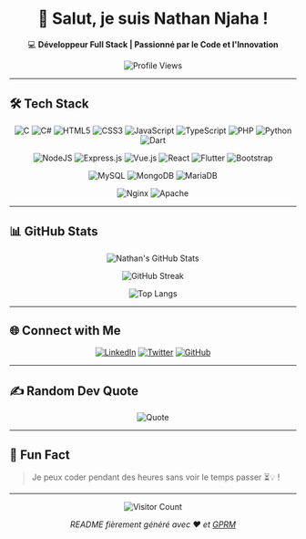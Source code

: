 <div align="center">

# 👋 Salut, je suis Nathan Njaha !  

💻 **Développeur Full Stack | Passionné par le Code et l'Innovation**

![Profile Views](https://komarev.com/ghpvc/?username=Nathan-Njaha&style=flat-square&color=blue)

</div>

---

## 🛠️ **Tech Stack**

<div align="center">

![C](https://img.shields.io/badge/C-%2300599C.svg?style=for-the-badge&logo=c&logoColor=white)
![C#](https://img.shields.io/badge/C%23-%23239120.svg?style=for-the-badge&logo=csharp&logoColor=white)
![HTML5](https://img.shields.io/badge/HTML5-%23E34F26.svg?style=for-the-badge&logo=html5&logoColor=white)
![CSS3](https://img.shields.io/badge/CSS3-%231572B6.svg?style=for-the-badge&logo=css3&logoColor=white)
![JavaScript](https://img.shields.io/badge/JavaScript-%23323330.svg?style=for-the-badge&logo=javascript&logoColor=%23F7DF1E)
![TypeScript](https://img.shields.io/badge/TypeScript-%23007ACC.svg?style=for-the-badge&logo=typescript&logoColor=white)
![PHP](https://img.shields.io/badge/PHP-%23777BB4.svg?style=for-the-badge&logo=php&logoColor=white)
![Python](https://img.shields.io/badge/Python-3670A0?style=for-the-badge&logo=python&logoColor=ffdd54)
![Dart](https://img.shields.io/badge/Dart-%230175C2.svg?style=for-the-badge&logo=dart&logoColor=white)

![NodeJS](https://img.shields.io/badge/Node.js-6DA55F?style=for-the-badge&logo=node.js&logoColor=white)
![Express.js](https://img.shields.io/badge/Express.js-%23404d59.svg?style=for-the-badge&logo=express&logoColor=%2361DAFB)
![Vue.js](https://img.shields.io/badge/Vue.js-%2335495e.svg?style=for-the-badge&logo=vuedotjs&logoColor=%234FC08D)
![React](https://img.shields.io/badge/React-%2320232a.svg?style=for-the-badge&logo=react&logoColor=%2361DAFB)
![Flutter](https://img.shields.io/badge/Flutter-%2302569B.svg?style=for-the-badge&logo=flutter&logoColor=white)
![Bootstrap](https://img.shields.io/badge/Bootstrap-%238511FA.svg?style=for-the-badge&logo=bootstrap&logoColor=white)

![MySQL](https://img.shields.io/badge/MySQL-%2300000f.svg?style=for-the-badge&logo=mysql&logoColor=white)
![MongoDB](https://img.shields.io/badge/MongoDB-%234ea94b.svg?style=for-the-badge&logo=mongodb&logoColor=white)
![MariaDB](https://img.shields.io/badge/MariaDB-%23003545.svg?style=for-the-badge&logo=mariadb&logoColor=white)

![Nginx](https://img.shields.io/badge/Nginx-%23009639.svg?style=for-the-badge&logo=nginx&logoColor=white)
![Apache](https://img.shields.io/badge/Apache-%23D42029.svg?style=for-the-badge&logo=apache&logoColor=white)

</div>

---

## 📊 **GitHub Stats**

<div align="center">

![Nathan's GitHub Stats](https://github-readme-stats.vercel.app/api?username=Nathan-Njaha&show_icons=true&theme=tokyonight&hide_border=true&count_private=true)

![GitHub Streak](https://github-readme-streak-stats.herokuapp.com/?user=Nathan-Njaha&theme=tokyonight&hide_border=true)

![Top Langs](https://github-readme-stats.vercel.app/api/top-langs/?username=Nathan-Njaha&theme=tokyonight&hide_border=true&layout=compact)

</div>

---

## 🌐 **Connect with Me**

<div align="center">

[![LinkedIn](https://img.shields.io/badge/LinkedIn-%230077B5.svg?style=for-the-badge&logo=linkedin&logoColor=white)](https://www.linkedin.com/in/nathan-njaha)
[![Twitter](https://img.shields.io/badge/Twitter-%231DA1F2.svg?style=for-the-badge&logo=twitter&logoColor=white)](https://twitter.com/nathan_njaha)
[![GitHub](https://img.shields.io/badge/GitHub-%23181717.svg?style=for-the-badge&logo=github&logoColor=white)](https://github.com/Nathan-Njaha)

</div>

---

## ✍️ **Random Dev Quote**

<div align="center">

![Quote](https://quotes-github-readme.vercel.app/api?type=horizontal&theme=tokyonight)

</div>

---

## 🎉 **Fun Fact**

> Je peux coder pendant des heures sans voir le temps passer ⏳💡 !

---

<div align="center">

![Visitor Count](https://visitcount.itsvg.in/api?id=Nathan-Njaha&label=Profile%20Views&color=12&icon=5&pretty=true)

*README fièrement généré avec ❤️ et [GPRM](https://gprm.itsvg.in)*

</div>
